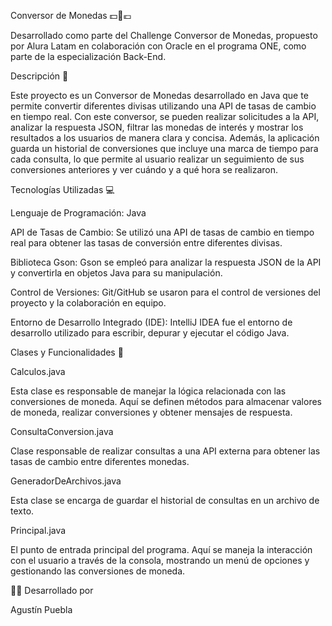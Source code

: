 Conversor de Monedas 💵💱💶

Desarrollado como parte del Challenge Conversor de Monedas, propuesto por Alura Latam en colaboración con Oracle en el programa ONE, como parte de la especialización Back-End.

Descripción 📝

Este proyecto es un Conversor de Monedas desarrollado en Java que te permite convertir diferentes divisas utilizando una API de tasas de cambio en tiempo real. Con este conversor, se pueden realizar solicitudes a la API, analizar la respuesta JSON, filtrar las monedas de interés y mostrar los resultados a los usuarios de manera clara y concisa. Además, la aplicación guarda un historial de conversiones que incluye una marca de tiempo para cada consulta, lo que permite al usuario realizar un seguimiento de sus conversiones anteriores y ver cuándo y a qué hora se realizaron.

Tecnologías Utilizadas 💻

Lenguaje de Programación: Java

API de Tasas de Cambio: Se utilizó una API de tasas de cambio en tiempo real para obtener las tasas de conversión entre diferentes divisas.

Biblioteca Gson: Gson se empleó para analizar la respuesta JSON de la API y convertirla en objetos Java para su manipulación.

Control de Versiones: Git/GitHub se usaron para el control de versiones del proyecto y la colaboración en equipo.

Entorno de Desarrollo Integrado (IDE): IntelliJ IDEA fue el entorno de desarrollo utilizado para escribir, depurar y ejecutar el código Java.

Clases y Funcionalidades 🧩

Calculos.java

Esta clase es responsable de manejar la lógica relacionada con las conversiones de moneda. Aquí se definen métodos para almacenar valores de moneda, realizar conversiones y obtener mensajes de respuesta.

ConsultaConversion.java

Clase responsable de realizar consultas a una API externa para obtener las tasas de cambio entre diferentes monedas.

GeneradorDeArchivos.java

Esta clase se encarga de guardar el historial de consultas en un archivo de texto.

Principal.java

El punto de entrada principal del programa. Aquí se maneja la interacción con el usuario a través de la consola, mostrando un menú de opciones y gestionando las conversiones de moneda.

👨‍💻 Desarrollado por

Agustín Puebla

